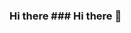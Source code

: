 ### Hi there ### Hi there 👋
<!--
**ARLY-LC-JUNIOR/ARLY-LC-JUNIOR** is a ✨ _special_ ✨ repository because its `README.md` (this file) appears on your GitHub profile.
Here are some ideas to get you started:
- 🔭 I’m currently working on ...na dedicação e aprendizado contínuo   
- 🌱 I’m currently learning ...Linguagens C C++ C# Java JS e CSS
- 👯 I’m looking to collaborate on ...tudo que puder envolver trocas e aprendizado
- 🤔 I’m looking for help with ...
- 💬 Ask me about ...
  - 📫 Como chegar até mim: ...
- 😄 Pronomes: ...
- ⚡ Curiosidade: ... longboard life style skate e vida nos eixos
-->
<!--
**ARLY-LC-JUNIOR/ARLY-LC-JUNIOR** is a ✨ _special_ ✨ repository because its `README.md` (this file) appears on your GitHub profile.
Here are some ideas to get you started:
- 🔭 I’m currently working on ...na dedicação e aprendizado contínuo   
- 🌱 I’m currently learning ...Linguagens C C++ C# Java JS e CSS
- 👯 I’m looking to collaborate on ...tudo que puder envolver trocas e aprendizado
- 🤔 I’m looking for help with ...
- 💬 Ask me about ...
  - 📫 How to reach me: ...
- 😄 Pronouns: ...
-                    ⚡ Fun fact: ...  longboard life style skate e  vida nos eixos
